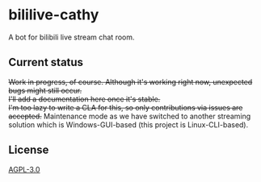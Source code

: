 # bililive-cathy
A bot for bilibili live stream chat room.

## Current status
~~Work in progress, of course. Although it's working right now, unexpected bugs might still occur.  
I'll add a documentation here once it's stable.  
I'm too lazy to write a CLA for this, so only contributions via issues are accepted.~~
Maintenance mode as we have switched to another streaming solution which is Windows-GUI-based (this project is Linux-CLI-based).

## License
[AGPL-3.0](https://github.com/SerCom-KC/bililive-cathy/raw/master/LICENSE)

